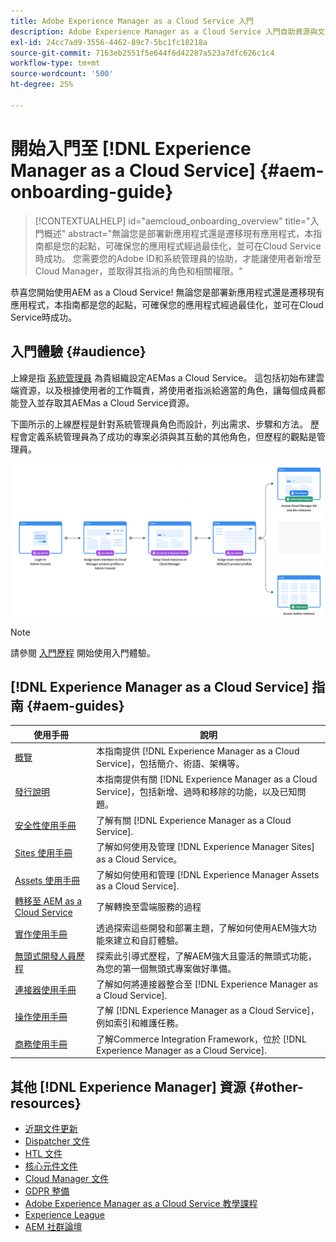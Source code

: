 ```yaml
---
title: Adobe Experience Manager as a Cloud Service 入門
description: Adobe Experience Manager as a Cloud Service 入門自助資源與文件連結
exl-id: 24cc7ad9-3556-4462-89c7-5bc1fc18218a
source-git-commit: 7163eb2551f5e644f6d42287a523a7dfc626c1c4
workflow-type: tm+mt
source-wordcount: '500'
ht-degree: 25%

---
```


# 開始入門至 [!DNL Experience Manager as a Cloud Service] {#aem-onboarding-guide}

>[!CONTEXTUALHELP]
>id="aemcloud_onboarding_overview"
>title="入門概述"
>abstract="無論您是部署新應用程式還是遷移現有應用程式，本指南都是您的起點，可確保您的應用程式經過最佳化，並可在Cloud Service時成功。 您需要您的Adobe ID和系統管理員的協助，才能讓使用者新增至Cloud Manager，並取得其指派的角色和相關權限。"

恭喜您開始使用AEM as a Cloud Service! 無論您是部署新應用程式還是遷移現有應用程式，本指南都是您的起點，可確保您的應用程式經過最佳化，並可在Cloud Service時成功。

## 入門體驗 {#audience}

上線是指 [系統管理員](https://experienceleague.adobe.com/docs/experience-manager-cloud-service/onboarding/onboarding-concepts/system-administrator.html?lang=en) 為貴組織設定AEMas a Cloud Service。 這包括初始布建雲端資源，以及根據使用者的工作職責，將使用者指派給適當的角色，讓每個成員都能登入並存取其AEMas a Cloud Service資源。

下圖所示的上線歷程是針對系統管理員角色而設計，列出需求、步驟和方法。 歷程會定義系統管理員為了成功的專案必須與其互動的其他角色，但歷程的觀點是管理員。

![](/help/journey-onboarding/assets/onboarding-journey.png)

>[!NOTE]
>請參閱 [入門歷程](https://experienceleague.adobe.com/docs/experience-manager-cloud-service/journey-onboarding/home.html?lang=en) 開始使用入門體驗。


## [!DNL Experience Manager as a Cloud Service] 指南 {#aem-guides}

| 使用手冊 | 說明 |
|---|---|
| [概覽](/help/overview/home.md) | 本指南提供 [!DNL Experience Manager as a Cloud Service]，包括簡介、術語、架構等。 |
| [發行說明](/help/release-notes/home.md) | 本指南提供有關 [!DNL Experience Manager as a Cloud Service]，包括新增、過時和移除的功能，以及已知問題。 |
| [安全性使用手冊](/help/security/home.md) | 了解有關 [!DNL Experience Manager as a Cloud Service]. |
| [Sites 使用手冊](/help/sites-cloud/home.md) | 了解如何使用及管理 [!DNL Experience Manager Sites] as a Cloud Service。 |
| [Assets 使用手冊](/help/assets/home.md) | 了解如何使用和管理 [!DNL Experience Manager Assets as a Cloud Service]. |
| [轉移至 AEM as a Cloud Service ](/help/move-to-cloud-service/home.md) | 了解轉換至雲端服務的過程 |
| [實作使用手冊](/help/implementing/home.md) | 透過探索這些開發和部署主題，了解如何使用AEM強大功能來建立和自訂體驗。 |
| [無頭式開發人員歷程](/help/journey-headless/developer/overview.md) | 探索此引導式歷程，了解AEM強大且靈活的無頭式功能，為您的第一個無頭式專案做好準備。 |
| [連接器使用手冊](/help/connectors/home.md) | 了解如何將連接器整合至 [!DNL Experience Manager as a Cloud Service]. |
| [操作使用手冊](/help/operations/home.md) | 了解 [!DNL Experience Manager as a Cloud Service]，例如索引和維護任務。 |
| [商務使用手冊](/help/commerce-cloud/home.md) | 了解Commerce Integration Framework，位於 [!DNL Experience Manager as a Cloud Service]. |

## 其他 [!DNL Experience Manager] 資源 {#other-resources}

* [近期文件更新](https://helpx.adobe.com/tw/experience-manager/documentation-updates.html#AEMasaCloudService)
* [Dispatcher 文件](/help/implementing/dispatcher/overview.md)
* [HTL 文件](https://experienceleague.adobe.com/docs/experience-manager-htl/using/overview.html?lang=zh-Hant)
* [核心元件文件](https://experienceleague.adobe.com/docs/experience-manager-core-components/using/introduction.html?lang=zh-Hant)
* [Cloud Manager 文件](https://experienceleague.adobe.com/docs/experience-manager-cloud-service/onboarding/getting-access/cloud-service-programs/first-time-login.html)
* [GDPR 整備](/help/compliance/data-privacy-and-protection-readiness/aem-readiness.md)
* [Adobe Experience Manager as a Cloud Service 教學課程](https://experienceleague.adobe.com/docs/experience-manager-learn/cloud-service/overview.html)
* [Experience League](https://guided.adobe.com/?promoid=K42KVXHD&amp;mv=other#solutions/experience-manager)
* [AEM 社群論壇](https://forums.adobe.com/community/experience-cloud/marketing-cloud/experience-manager)
